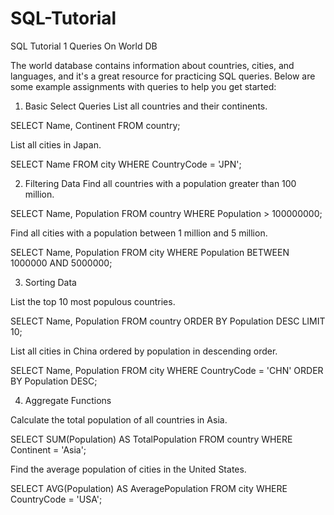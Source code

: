 # SQL-Tutorial
SQL Tutorial 1
Queries On World DB

The world database contains information about countries, cities, and languages, and it's a great resource for practicing SQL queries. Below are some example assignments with queries to help you get started:

1. Basic Select Queries
List all countries and their continents.

SELECT Name, Continent FROM country;

List all cities in Japan.

SELECT Name FROM city WHERE CountryCode = 'JPN';

2. Filtering Data
Find all countries with a population greater than 100 million.

SELECT Name, Population FROM country WHERE Population > 100000000;

Find all cities with a population between 1 million and 5 million.

SELECT Name, Population FROM city WHERE Population BETWEEN 1000000 AND 5000000;

3. Sorting Data

List the top 10 most populous countries.


SELECT Name, Population FROM country ORDER BY Population DESC LIMIT 10;

List all cities in China ordered by population in descending order.

SELECT Name, Population FROM city WHERE CountryCode = 'CHN' ORDER BY Population DESC;

4. Aggregate Functions

Calculate the total population of all countries in Asia.

SELECT SUM(Population) AS TotalPopulation FROM country WHERE Continent = 'Asia';


Find the average population of cities in the United States.

SELECT AVG(Population) AS AveragePopulation FROM city WHERE CountryCode = 'USA';
